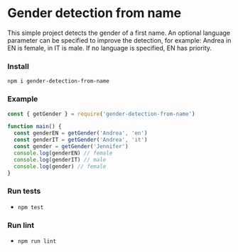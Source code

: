 # Gender detection from name
This simple project detects the gender of a first name. An optional language parameter can be specified to improve the detection, for example: Andrea in EN is female, in IT is male. If no language is specified, EN has priority.

### Install
`npm i gender-detection-from-name`

### Example
```js
const { getGender } = require('gender-detection-from-name')

function main() {
  const genderEN = getGender('Andrea', 'en')
  const genderIT = getGender('Andrea', 'it')
  const gender = getGender('Jennifer')
  console.log(genderEN) // female
  console.log(genderIT) // male
  console.log(gender) // female
}
```

### Run tests
- `npm test`

### Run lint
- `npm run lint`
